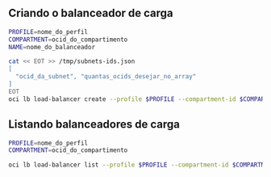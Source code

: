 ## Criando o balanceador de carga

```bash
PROFILE=nome_do_perfil
COMPARTMENT=ocid_do_compartimento
NAME=nome_do_balanceador

cat << EOT >> /tmp/subnets-ids.json
[
  "ocid_da_subnet", "quantas_ocids_desejar_no_array"
]
EOT
oci lb load-balancer create --profile $PROFILE --compartment-id $COMPARTMENT --display-name $NAME  --subnets-ids file:///tmp/subnets-ids.json
```

## Listando balanceadores de carga

```bash
PROFILE=nome_do_perfil
COMPARTMENT=ocid_do_compartimento

oci lb load-balancer list --profile $PROFILE --compartment-id $COMPARTMENT
```
